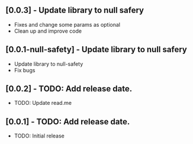 ## [0.0.3] - Update library to null safery

* Fixes and change some params as optional
* Clean up and improve code

## [0.0.1-null-safety] - Update library to null safery

* Update library to null-safety
* Fix bugs


## [0.0.2] - TODO: Add release date.

* TODO: Update read.me

## [0.0.1] - TODO: Add release date.

* TODO: Initial release
